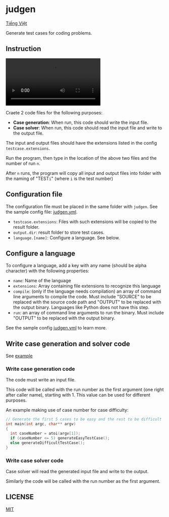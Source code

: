 # judgen

[Tiếng Việt](./README.vi.md)

Generate test cases for coding problems.

## Instruction

![demo](https://raw.githubusercontent.com/hoangvvo/judgen/main/example/demo.mp4)

Craete 2 code files for the following purposes:

- **Case generation**: When run, this code should write the input file.
- **Case solver**: When run, this code should read the input file and write to the output file.

The input and output files should have the extensions listed in the config `testcase.extensions`.

Run the program, then type in the location of the above two files and the number of run `n`.

After `n` runs, the program will copy all input and output files into folder with the naming of "TEST`i`" (where `i` is the test number)

## Configuration file

The configuration file must be placed in the same folder with `judgen`. See the sample config file: [judgen.yml](./judgen.yml).

- `testcase.extensions`: Files with such extensions will be copied to the result folder.
- `output.dir`: result folder to store test cases.
- `language.[name]`: Configure a language. See below.

## Configure a language

To configure a language, add a key with any name (should be alpha character) with the following properties:

- `name`: Name of the language
- `extensions`: Array containing file extensions to recognize this language
- `compile`: (only if the language needs compilation) an array of command line arguments to compile the code. Must include "SOURCE" to be replaced with the source code path and "OUTPUT" to be replaced with the output binary. Languages like Python does not have this step.
- `run`: an array of command line arguments to run the binary. Must include "OUTPUT" to be replaced with the output binary.

See the sample config [judgen.yml](./judgen.yml) to learn more.

## Write case generation and solver code

See [example](./example)

### Write case generation code

The code must write an input file.

This code will be called with the run number as the first argument (one right after caller name), starting with 1. This value can be used for different purposes.

An example making use of case number for case difficulty:

```cpp
// Generate the first 5 cases to be easy and the rest to be difficult
int main(int argc, char** argv)
{
  int caseNumber = atoi(argv[1]);
  if (caseNumber <= 5) generateEasyTestCase();
  else generateDifficultTestCase();
}
```

### Write case solver code

Case solver will read the generated input file and write to the output.

Similarly the code will be called with the run number as the first argument.

## LICENSE

[MIT](LICENSE)
